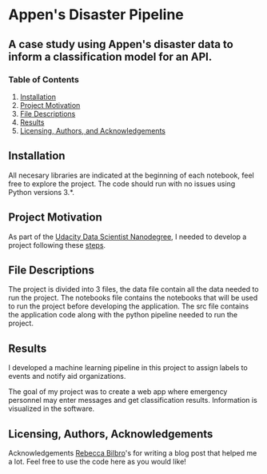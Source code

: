# Appen's Disaster Pipeline

## A case study using Appen's disaster data to inform a classification model for an API.


### Table of Contents

1. [Installation](#installation)
2. [Project Motivation](#motivation)
3. [File Descriptions](#files)
4. [Results](#results)
5. [Licensing, Authors, and Acknowledgements](#licensing)

## Installation <a name="installation"></a>

All necesary libraries are indicated at the beginning of each notebook, feel free to explore the project. The code should run with no issues using Python versions 3.*.

## Project Motivation<a name="motivation"></a>

As part of the [Udacity Data Scientist Nanodegree](https://www.udacity.com/course/data-scientist-nanodegree--nd025), I needed to develop a project following these [steps]().

## File Descriptions <a name="files"></a>

The project is divided into 3 files, the data file contain all the data needed to run the project.
The notebooks file contains the notebooks that will be used to run the project before developing the application. The src file contains the application code along with the python pipeline needed to run the project.

## Results<a name="results"></a>

I developed a machine learning pipeline in this project to assign labels to events and notify aid organizations.

The goal of my project was to create a web app where emergency personnel may enter messages and get classification results. Information is visualized in the software. 

## Licensing, Authors, Acknowledgements<a name="licensing"></a>

Acknowledgements [Rebecca Bilbro](https://rebeccabilbro.github.io/module-main-has-no-attribute/)'s for writing a blog post that helped me a lot. Feel free to use the code here as you would like! 
